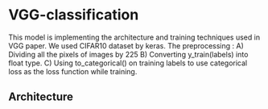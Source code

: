 # VGG-classification
This model is implementing the architecture and training techniques used in VGG paper. We used CIFAR10 dataset by keras. The preprocessing :
A) Dividing all the pixels of images by 225
B) Converting y_train(labels) into float type.
C) Using to_categorical() on training labels to use categorical loss as the loss function while training.

## Architecture 

